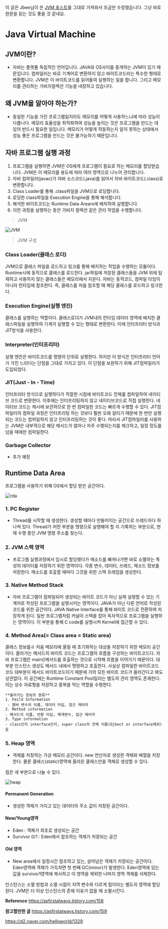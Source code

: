 이 글은 Jbee님이 쓴 [JVM 포스트](https://asfirstalways.tistory.com/158)를 그대로 가져와서 조금만 수정했습니다. 그냥 바로 원문을 읽는 것도 좋을 것 같네요.


# Java Virtual Machine

## JVM이란?

- 자바는 플랫폼 독립적인 언어입니다. JAVA와 OS사이를 중개하는 JVM이 있기 때문입니다. 컴파일러는 바로 기계어로 변환하지 않고 바이트코드라는 특수한 형태로 변환합니다. JVM은 이 바이트코드를 읽어들여 실행하는 일을 합니다. 그리고 메모리를 관리하는 가비지컬렉션 기능을 내장하고 있습니다.

## 왜 JVM을 알아야 하는가?
- 동일한 기능을 가진 프로그램일지라도 메모리를 어떻게 사용하느냐에 따라 성능이 다릅니다. 메모리 효율성을 최적화하여 성능을 높이는 것은 프로그램을 만드는 데 있어 반드시 필요한 일입니다. 메모리가 어떻게 작동하는지 알지 못하는 상태에서 성능 좋은 프로그램을 만드는 것은 불가능하기 때문입니다.

## 자바 프로그램 실행 과정
1. 프로그램을 실행하면 JVM은 OS에게 프로그램이 필요로 하는 메모리를 할당받습니다. JVM은 이 메모리를 용도에 따라 여러 영역으로 나누어 관리합니다.
2. 자바 컴파일러(javac)가 자바 소스코드(.java)를 읽어서 자바 바이트코드(.class)로 변환합니다.
3. Class Loader를 통해 .class파일을 JVM으로 로딩합니다.
4. 로딩한 class파일을 Execution Engine을 통해 해석합니다.
5. 해석한 바이트코드는 Runtime Data Arears에 배치하여 실행합니다.
6. 이런 과정을 실행하는 동안 가비지 컬렉션 같은 관리 작업을 수행합니다.

> JVM

![JVM](https://t1.daumcdn.net/cfile/tistory/25616D45576B854C3F)

> JVM 구성

### Class Loader(클래스 로더)
 JVM으로 클래스 파일을 로드하고 링크를 통해 배치하는 작업을 수행하는 모듈이다. Runtime시에 동적으로 클래스를 로드한다. jar파일에 저장된 클래스들을 JVM 위에 탑재하고 사용하지 않는 클래스들은 메모리에서 지운다. 자바는 동적코드, 컴파일 타임이 아니라 런타임에 참조한다. 즉, 클래스를 처음 참조할 때 해당 클래스를 로드하고 링크한다.
 
 ### Execution Engine(실행 엔진)
 클래스를 실행하는 역할이다. 클래스로더가 JVM내의 런타임 데이터 영역에 배치한 클래스파일을 실행하여 기계가 실행할 수 있는 형태로 변환한다. 이때 인터프리터 방식과 JIT방식을 사용한다.
 
 ### Interpreter(인터프리터)
 실행 엔진은 바이트코드를 명령어 단위로 실행한다. 하지만 이 방식은 인터프리터 언어가 가진 느리다는 단점을 그대로 가지고 있다. 이 단점을 보완하기 위해 JIT컴파일러가 도입되었다.
 
 ### JIT(Just - In - Time)
 인터프리터 방식으로 실행하다가 적절한 시점에 바이트코드 전체를 컴파일하여 네이티브 코드로 변환한다. 이후에는 인터프리팅하지 않고 네이티브코드로 직접 실행한다. 네이티브 코드는 캐시에 보관하므로 한 번 컴파일한 코드는 빠르게 수행할 수 있다. JIT컴파일러의 컴파일 과정은 인터프리팅 하는 것보다 훨씬 오래 걸리기 때문에 한 번만 실행되는 코드는 컴파일하지 않고 인터프리팅하는 것이 좋다. 따라서 JIT컴파일러를 사용하는 JVM은 내부적으로 해당 메서드가 얼마나 자주 수행되는지를 체크하고, 일정 정도를 넘을 때에만 컴파일한다.

 ### Garbage Collector
 - 추가 예정

 ## Runtime Data Area
프로그램을 사용하기 위해 OS에서 할당 받은 공간이다.

![rda](https://t1.daumcdn.net/cfile/tistory/275A103F576B85550D)

### 1. PC Register
- Thread를 시작할 때 생성한다. 생성할 때마다 만들어지는 공간으로 쓰레드마다 하나씩 있다. Thread가 어떤 부분을 명령으로 실행해야 할 지 기록하는 부분으로, 현재 수행 중인 JVM 명령 주소를 찾는다.

### 2. JVM 스택 영역
- 프로그램 실행과정에서 임시로 할당했다가 메소드를 빠져나가면 바로 소멸하는 특성의 데이터를 저장하기 위한 영역이다. 각종 변수, 데이터, 쓰레드, 메소드 정보를 저장한다. 메소드를 호출할 때마다 그것을 위한 스택 프레임을 생성한다.

### 3. Native Method Stack
- 자바 프로그램이 컴파일되어 생성되는 바이트 코드가 아닌 실제 실행할 수 있는 기계어로 작성된 프로그램을 실행시키는 영역이다. JAVA가 아닌 다른 언어로 작성된 코드를 위한 공간이다. JAVA Native Interface를 통해 바이트 코드로 전환하여 저장하게 된다. 일반 프로그램처럼 커널이 스택을 잡아 독자적으로 프로그램을 실행하는 영역이다. 이 부분을 통해 C code를 실행시켜 Kernel에 접근할 수 있다.

### 4. Method Area(= Class area = Static area)
클래스 정보를ㄹ 처음 메모리에 올릴 때 초기화하는 대상을 저장하기 위한 메모리 공간이다. 올라가는 메서드의 바이트 코드는 프로그램의 흐름을 구성하는 바이트코드다. 자바 프로그램은 main()메서드를 호출하는 것으로 시작해 흐름을 이어가기 때문이다. 대부분 인스턴스 생성도 메서드 내에서 명령하고 호출한다. 사실상 컴파일한 바이트코드 코드 대부분이 메서드 바이트코드이기 때문에 거의 모든 바이트 코드가 올라간다고 봐도 상관없다. 이 공간에는 Runtime Constant Pool일라는 별도의 관리 영역도 존재한다. 이는 상수 자료형을 저장하고 중복을 막는 역할을 수행한다.

    **올라가는 정보의 종류**
    1. Feild Information
     - 멤버 변수의 이름, 데이터 타입, 접근 제어자
    2. Method information
    - 메서드의 이륾, 반환 타입, 매개변수, 접근 제어자
    3. Type information
    - class인지 interface인지, super class의 전체 이름(Ojbect or interface제외) 등

### 5. Heap 영역
- 객체를 저장하는 가상 메모리 공간이다. new 연산자로 생성한 객체와 배열을 저장한다. 물론 클래스(static)영역에 올라온 클래스만을 객체로 생성할 수 있다.

힙은 세 부분으로 나눌 수 있다.

![heap](https://t1.daumcdn.net/cfile/tistory/266E283B576B8E060B)

#### Permanent Generation
- 생성한 객체가 가지고 있는 데이터의 주소 값이 저장된 공간이다.

#### New/Young영역
- Eden : 객체가 최초로 생성되는 공간
- Survivor 0/1 : Eden에서 참조하는 객체가 저장되는 공간

#### Old 영역
- New area에서 일정시간 참조하고 있는, 살아남은 객체가 저장되는 공간이다. Eden영역에 객체가 가득차면 첫 번째 GC(minor)가 발생한다. Eden영역에 있는 값을 survivor1영역에 복사하고 이 영역을 제외한 나머지 영역 객체를 삭제한다.

인스턴스는 소멸 방법과 소멸 시점이 지역 변수와 다르게 힙이라는 별도의 영역에 할당된다. JVM은 더 이상 인스턴스의 존재 이유가 없을 때 소멸시킨다.


**Reference**
https://asfirstalways.tistory.com/158

**참고할만한 글**
https://asfirstalways.tistory.com/159

https://d2.naver.com/helloworld/1329